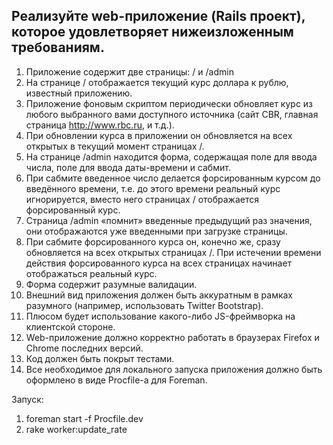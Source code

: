 ## Реализуйте web-приложение (Rails проект), которое удовлетворяет нижеизложенным требованиям.
1) Приложение содержит две страницы: / и /admin
2) На странице / отображается текущий курс доллара к рублю, известный
приложению.
3) Приложение фоновым скриптом периодически обновляет курс из любого
выбранного вами доступного источника (сайт CBR, главная страница
http://www.rbc.ru, и т.д.).
4) При обновлении курса в приложении он обновляется на всех открытых в
текущий момент страницах /.
5) На странице /admin находится форма, содержащая поле для ввода числа,
поле для ввода даты-времени и сабмит.
6) При сабмите введенное число делается форсированным курсом до введённого
времени, т.е. до этого времени реальный курс игнорируется, вместо него
страницах / отображается форсированный курс. 
7) Страница /admin «помнит» введенные предыдущий раз значения, они
отображаются уже введенными при загрузке страницы.
8) При сабмите форсированного курса он, конечно же, cразу обновляется на всех
открытых страницах /. При истечении времени действия форсированного
курса на всех страницах начинает отображаться реальный курс.
9) Форма содержит разумные валидации.
10) Внешний вид приложения должен быть аккуратным в рамках разумного
(например, использовать Twitter Bootstrap).
11) Плюсом будет использование какого-либо JS-фреймворка на клиентской
стороне.
12) Web-приложение должно корректно работать в браузерах Firefox и Chrome
последних версий.
13) Код должен быть покрыт тестами.
14) Все необходимое для локального запуска приложения должно быть
оформлено в виде Procfile-а для Foreman.

Запуск:

1) foreman start -f Procfile.dev
2) rake worker:update_rate
